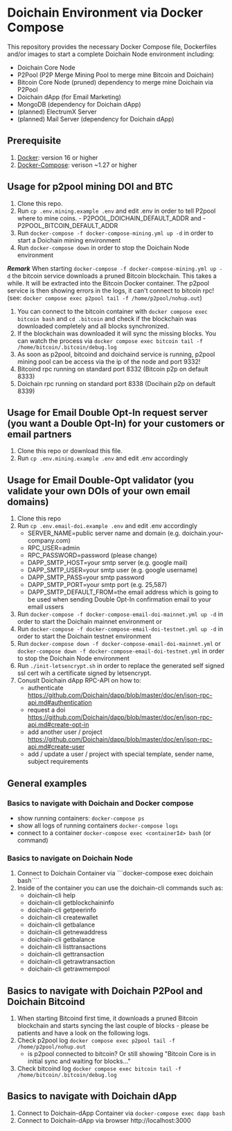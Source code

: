 # Doichain Environment via Docker Compose 

This repository provides the necessary Docker Compose file, Dockerfiles and/or images to start a complete Doichain Node environment including:
- Doichain Core Node
- P2Pool (P2P Merge Mining Pool to merge mine Bitcoin and Doichain)
- Bitcoin Core Node (pruned) dependency to merge mine Doichain via P2Pool
- Doichain dApp (for Email Marketing)
- MongoDB (dependency for Doichain dApp)
- (planned) ElectrumX Server
- (planned) Mail Server (dependency for Doichain dApp)

## Prerequisite 
1. [Docker](https://docs.docker.com/engine/install/): version 16 or higher 
2. [Docker-Compose](https://docs.docker.com/compose/install/): verison ~1.27 or higher 

## Usage for p2pool mining DOI and BTC 
1. Clone this repo.
2. Run ```cp .env.mining.example .env``` and edit .env in order to tell P2pool where to mine coins. 
        - P2POOL_DOICHAIN_DEFAULT_ADDR and 
        - P2POOL_BITCOIN_DEFAULT_ADDR  
3. Run ```docker-compose -f docker-compose-mining.yml up -d``` in order to start a Doichain mining environment
4. Run ```docker-compose down``` in order to stop the Doichain Node environment

***Remark***
When starting ```docker-compose -f docker-compose-mining.yml up -d``` the bitcoin service downloads a pruned Bitcoin blockchain. This takes a while. It will be extracted into the Bitcoin Docker container. The p2pool service is then showing errors in the logs, it can't connect to bitcoin rpc! (see: ```docker compose exec p2pool tail -f /home/p2pool/nohup.out```) 
1. You can connect to the bitcoin container with ```docker compose exec bitcoin bash``` and ```cd .bitcoin``` and check if the blockchain was downloaded completely and all blocks synchronized.
2. If the blockchain was downloaded it will sync the missing blocks. You can watch the process via ```docker compose exec bitcoin tail -f /home/bitcoin/.bitcoin/debug.log```
3. As soon as p2pool, bitcoind and doichaind service is running, p2pool mining pool can be access via the ip of the node and port 9332!
4. Bitcoind rpc running on standard port 8332 (Bitcoin p2p on default 8333)
5. Doichain rpc running on standard port 8338 (Docihain p2p on default 8339)

## Usage for Email Double Opt-In request server (you want a Double Opt-In) for your customers or email partners
1. Clone this repo or download this file.
2. Run ```cp .env.mining.example .env``` and edit .env accordingly

## Usage for Email Double-Opt validator (you validate your own DOIs of your own email domains)
1. Clone this repo
2. Run ```cp .env.email-doi.example .env``` and edit .env accordingly
    - SERVER_NAME=public server name and domain (e.g. doichain.your-company.com)
    - RPC_USER=admin
    - RPC_PASSWORD=password (please change)
    - DAPP_SMTP_HOST=your smtp server (e.g. google mail)
    - DAPP_SMTP_USER=your smtp user (e.g. google username)
    - DAPP_SMTP_PASS=your smtp password 
    - DAPP_SMTP_PORT=your smtp port (e.g. 25,587)
    - DAPP_SMTP_DEFAULT_FROM=the email address which is going to be used when sending Double Opt-In confirmation email to your email ussers
3. Run ```docker-compose -f docker-compose-email-doi-mainnet.yml up -d``` in order to start the Doichain mainnet environment or 
4. Run ```docker-compose -f docker-compose-email-doi-testnet.yml up -d``` in order to start the Doichain testnet environment 
5. Run ```docker-compose down -f docker-compose-email-doi-mainnet.yml``` or  ```docker-compose down -f docker-compose-email-doi-testnet.yml``` in order to stop the Doichain Node environment
6. Run ```./init-letsencrypt.sh``` in order to replace the generated self signed ssl cert wih a certificate signed by letsencrypt.
7. Conuslt Doichain dApp RPC-API on how to:
    - authenticate https://github.com/Doichain/dapp/blob/master/doc/en/json-rpc-api.md#authentication
    - request a doi https://github.com/Doichain/dapp/blob/master/doc/en/json-rpc-api.md#create-opt-in
    - add another user / project https://github.com/Doichain/dapp/blob/master/doc/en/json-rpc-api.md#create-user
    - add / update a user / project with special template, sender name, subject requirements  


## General examples  
### Basics to navigate with Doichain and Docker compose
- show running containers: ```docker-compose ps```
- show all logs of running containers ```docker-compose logs``` 
- connect to a container ```docker-compose exec <containerId> bash``` (or command)

### Basics to navigate on Doichain Node
1. Connect to Doichain Container via ```docker-compose exec doichain bash````
2. Inside of the container you can use the doichain-cli commands such as:
    - doichain-cli help
    - doichain-cli getblockchaininfo
    - doichain-cli getpeerinfo
    - doichain-cli createwallet
    - doichain-cli getbalance
    - doichain-cli getnewaddress
    - doichain-cli getbalance
    - doichain-cli listtransactions
    - doichain-cli gettransaction
    - doichain-cli getrawtransaction
    - doichain-cli getrawmempool

## Basics to navigate with Doichain P2Pool and Doichain Bitcoind
1. When starting Bitcoind first time, it downloads a pruned Bitcoin blockchain and starts syncing the last couple of blocks - please be patients and have a look on the following logs.
2. Check p2pool log ```docker compose exec p2pool tail -f /home/p2pool/nohup.out```
    - is p2pool connected to bitcoin? Or still showing "Bitcoin Core is in initial sync and waiting for blocks..."
3. Check bitcoind log ```docker compose exec bitcoin tail -f /home/bitcoin/.bitcoin/debug.log``` 

## Basics to navigate with Doichain dApp 
1. Connect to Doichain-dApp Container via ```docker-compose exec dapp bash```
2. Connect to Doichain-dApp via browser http://localhost:3000
